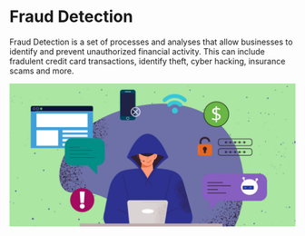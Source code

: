 

# Fraud Detection

Fraud Detection is a set of processes and analyses that allow businesses to identify and prevent unauthorized financial activity. This can include fradulent credit card
transactions, identify theft, cyber hacking, insurance scams and more.

<img src="assets/images/Fraud_Detection.jpg"/>
